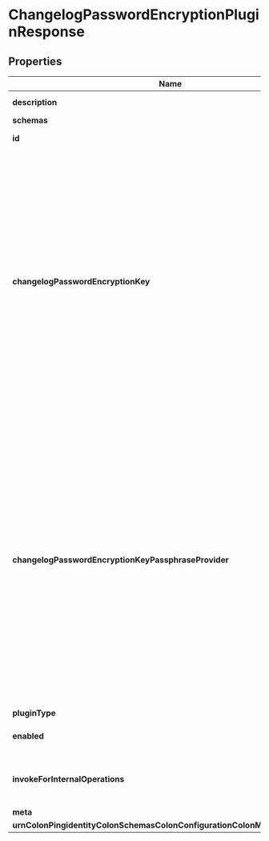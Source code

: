 

# ChangelogPasswordEncryptionPluginResponse


## Properties

| Name | Type | Description | Notes |
|------------ | ------------- | ------------- | -------------|
|**description** | **String** | A description for this Plugin |  [optional] |
|**schemas** | **List&lt;EnumchangelogPasswordEncryptionPluginSchemaUrn&gt;** |  |  |
|**id** | **String** | Name of the Plugin |  |
|**changelogPasswordEncryptionKey** | **String** | A passphrase that may be used to generate the key for encrypting passwords stored in the changelog. The same passphrase also needs to be set (either through the \&quot;changelog-password-decryption-key\&quot; property or the \&quot;changelog-password-decryption-key-passphrase-provider\&quot; property) in the Global Sync Configuration in the Data Sync Server. |  [optional] |
|**changelogPasswordEncryptionKeyPassphraseProvider** | **String** | A passphrase provider that may be used to obtain the passphrase that will be used to generate the key for encrypting passwords stored in the changelog. The same passphrase also needs to be set (either through the \&quot;changelog-password-decryption-key\&quot; property or the \&quot;changelog-password-decryption-key-passphrase-provider\&quot; property) in the Global Sync Configuration in the Data Sync Server. |  [optional] |
|**pluginType** | **List&lt;EnumpluginPluginTypeProp&gt;** |  |  |
|**enabled** | **Boolean** | Indicates whether the plug-in is enabled for use. |  |
|**invokeForInternalOperations** | **Boolean** | Indicates whether the plug-in should be invoked for internal operations. |  [optional] |
|**meta** | [**MetaMeta**](MetaMeta.md) |  |  [optional] |
|**urnColonPingidentityColonSchemasColonConfigurationColonMessagesColon20** | [**MetaUrnPingidentitySchemasConfigurationMessages20**](MetaUrnPingidentitySchemasConfigurationMessages20.md) |  |  [optional] |




